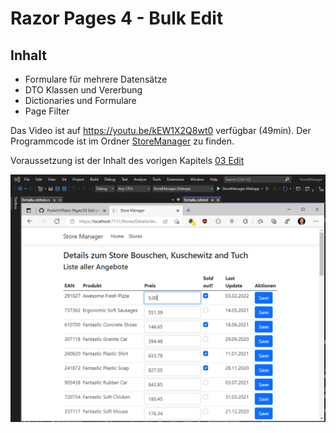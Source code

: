 # Razor Pages 4 - Bulk Edit

## Inhalt

- Formulare für mehrere Datensätze
- DTO Klassen und Vererbung
- Dictionaries und Formulare
- Page Filter


Das Video ist auf https://youtu.be/kEW1X2Q8wt0 verfügbar (49min). Der Programmcode ist im
Ordner [StoreManager](StoreManager) zu finden.

Voraussetzung ist der Inhalt des vorigen Kapitels [03 Edit](../03%20Edit%20und%20DTO/README.md)

![](screenshot.png)
